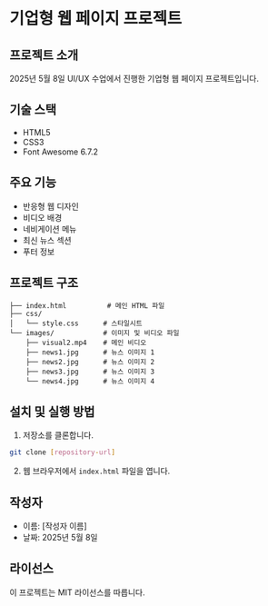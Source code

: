 # 기업형 웹 페이지 프로젝트

## 프로젝트 소개
2025년 5월 8일 UI/UX 수업에서 진행한 기업형 웹 페이지 프로젝트입니다.

## 기술 스택
- HTML5
- CSS3
- Font Awesome 6.7.2

## 주요 기능
- 반응형 웹 디자인
- 비디오 배경
- 네비게이션 메뉴
- 최신 뉴스 섹션
- 푸터 정보

## 프로젝트 구조
```
├── index.html          # 메인 HTML 파일
├── css/
│   └── style.css      # 스타일시트
└── images/            # 이미지 및 비디오 파일
    ├── visual2.mp4    # 메인 비디오
    ├── news1.jpg      # 뉴스 이미지 1
    ├── news2.jpg      # 뉴스 이미지 2
    ├── news3.jpg      # 뉴스 이미지 3
    └── news4.jpg      # 뉴스 이미지 4
```

## 설치 및 실행 방법
1. 저장소를 클론합니다.
```bash
git clone [repository-url]
```

2. 웹 브라우저에서 `index.html` 파일을 엽니다.

## 작성자
- 이름: [작성자 이름]
- 날짜: 2025년 5월 8일

## 라이선스
이 프로젝트는 MIT 라이선스를 따릅니다. 